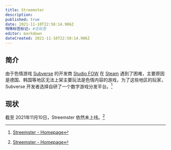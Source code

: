 ```yaml
---
title: Streemster
description:
published: true
date: 2021-11-10T22:58:14.906Z
特殊标签标记: #无标签
editor: markdown
dateCreated: 2021-11-10T22:58:14.906Z
---
```


## 简介

由于色情游戏 [Subverse](/game/Subverse.md) 的开发商 [Studio FOW](/company/Studio_FOW.md) 在 [Steam](/game/数字分发平台/Steam.md) 遇到了困难，主要原因是德国、韩国等地区无法上架主要玩法是色情内容的游戏，为了这些地区的玩家，Subverse 开发者选择自研了一个数字游戏分发平台。[^hp]

## 现状

截至 2021年11月10日，Streemster 依然未上线。[^hp]

[^hp]: [Streemster - Homepage](https://web.archive.org/web/20210701200244/https://streemster.com/)
